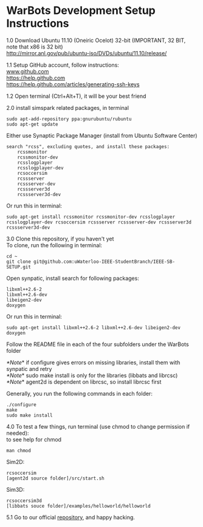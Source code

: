 WarBots Development Setup Instructions
======================================

1.0 Download Ubuntu 11.10 (Oneiric Ocelot) 32-bit (IMPORTANT, 32 BIT, note that x86 is 32 bit)  
    http://mirror.anl.gov/pub/ubuntu-iso/DVDs/ubuntu/11.10/release/

1.1 Setup GitHub account, follow instructions:  
    www.github.com  
    https://help.github.com  
    https://help.github.com/articles/generating-ssh-keys

1.2 Open terminal (Ctrl+Alt+T), it will be your best friend

2.0 install simspark related packages, in terminal

    sudo apt-add-repository ppa:gnurubuntu/rubuntu
    sudo apt-get update
    
Either use Synaptic Package Manager (install from Ubuntu Software Center)

    search "rcss", excluding quotes, and install these packages:
        rcssmonitor
        rcssmonitor-dev
        rcsslogplayer
        rcsslogplayer-dev
        rcsoccersim
        rcssserver
        rcssserver-dev
        rcssserver3d
        rcssserver3d-dev
            
Or run this in terminal:

    sudo apt-get install rcssmonitor rcssmonitor-dev rcsslogplayer rcsslogplayer-dev rcsoccersim rcssserver rcssserver-dev rcssserver3d rcssserver3d-dev
    
3.0 Clone this repository, if you haven't yet  
To clone, run the following in terminal: 

    cd ~
    git clone git@github.com:uWaterloo-IEEE-StudentBranch/IEEE-SB-SETUP.git
        
Open synpatic, install search for following packages:

    libxml++2.6-2
    libxml++2.6-dev
    libeigen2-dev
    doxygen
    
Or run this in terminal:

    sudo apt-get install libxml++2.6-2 libxml++2.6-dev libeigen2-dev doxygen
        
Follow the README file in each of the four subfolders under the WarBots folder
    
*\*Note** if configure gives errors on missing libraries, install them with synpatic and retry  
*\*Note** sudo make install is only for the libraries (libbats and librcsc)  
*\*Note** agent2d is dependent on librcsc, so install librcsc first
        
Generally, you run the following commands in each folder:

    ./configure
    make
    sudo make install
    
4.0 To test a few things, run terminal (use chmod to change permission if needed):  
to see help for chmod

    man chmod
    
Sim2D:

    rcsoccersim
    [agent2d source folder]/src/start.sh
    
Sim3D:

    rcsoccersim3d
    [libbats souce folder]/examples/helloworld/helloworld

5.1 Go to our official [repository](https://github.com/uWaterloo-IEEE-StudentBranch/WarBots-CodeRepo), and happy hacking.